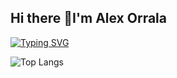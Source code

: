 ## Hi there 👋I'm Alex Orrala

[![Typing SVG](https://readme-typing-svg.demolab.com?font=Fira+Code&pause=1000&color=B13DF7&vCenter=true&multiline=true&width=435&lines=Cybersecurity+%26+Linux+Enthusiast+%F0%9F%9B%A1%EF%B8%8F%F0%9F%90%A7;Passionate+Full+Stack+Developer+%F0%9F%92%BB;Java%2C+Spring+Boot+%26+Microservices+%E2%98%95%F0%9F%9A%80;C%23%2C+React%2C+TypeScript+%26+NestJS+%F0%9F%92%A1;Always+Learning+%26+Building!+%F0%9F%93%9A%F0%9F%94%A7)](https://git.io/typing-svg)

![Top Langs](https://github-readme-stats.vercel.app/api/top-langs/?username=AlexOrrala&layout=compact&theme=tokyonight)


<!--
**AlexOrrala/AlexOrrala** is a ✨ _special_ ✨ repository because its `README.md` (this file) appears on your GitHub profile.

Here are some ideas to get you started:

- 🔭 I’m currently working on ...
- 🌱 I’m currently learning ...
- 👯 I’m looking to collaborate on ...
- 🤔 I’m looking for help with ...
- 💬 Ask me about ...
- 📫 How to reach me: ...
- 😄 Pronouns: ...
- ⚡ Fun fact: ...
-->
